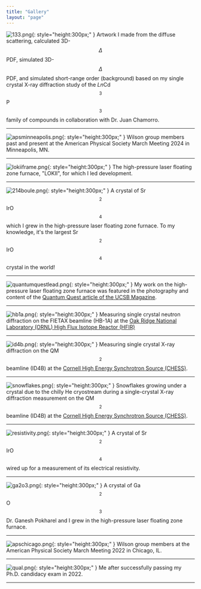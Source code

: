 ```yaml
---
title: "Gallery"
layout: "page"
---
```


![133.png](img/133.png){: style="height:300px;" }
Artwork I made from the diffuse scattering, calculated 3D-$$\Delta$$PDF, simulated 3D-$$\Delta$$PDF, and simulated short-range order (background) based on my single crystal X-ray diffraction study of the *Ln*Cd$$_3$$P$$_3$$ family of compounds in collaboration with Dr. Juan Chamorro.    

---

![apsminneapolis.png](img/apsminneapolis.png){: style="height:300px;" }
Wilson group members past and present at the American Physical Society March Meeting 2024 in Minneapolis, MN.

---

![lokiiframe.png](img/lokiiframe.png){: style="height:300px;" }
The high-pressure laser floating zone furnace, "LOKII", for which I led development.

---

![214boule.png](img/214boule.png){: style="height:300px;" }
A crystal of Sr$$_2$$IrO$$_4$$ which I grew in the high-pressure laser floating zone furnace. To my knowledge, it's the largest Sr$$_2$$IrO$$_4$$ crystal in the world! 

---

![quantumquestlead.png](img/quantumquestlead.png){: style="height:300px;" }
My work on the high-pressure laser floating zone furnace was featured in the photography and content of the [Quantum Quest article of the UCSB Magazine](https://magazine.ucsb.edu/fall-winter-2022/quantum-quest).

---

![hb1a.png](img/hb1a.png){: style="height:300px;" }
Measuring single crystal neutron diffraction on the FIETAX beamline (HB-1A) at the [Oak Ridge National Laboratory (ORNL) High Flux Isotope Reactor (HFIR)](https://neutrons.ornl.gov/hfir)

---

![id4b.png](img/id4b.png){: style="height:300px;" }
Measuring single crystal X-ray diffraction on the QM$$^2$$ beamline (ID4B) at the [Cornell High Energy Synchrotron Source (CHESS)](https://www.chess.cornell.edu/users/qm2-beamline).

---

![snowflakes.png](img/snowflakes.png){: style="height:300px;" }
Snowflakes growing under a crystal due to the chilly He cryostream during a single-crystal X-ray diffraction measurement on the QM$$^2$$ beamline (ID4B) at the [Cornell High Energy Synchrotron Source (CHESS)](https://www.chess.cornell.edu/users/qm2-beamline).

---

![resistivity.png](img/resistivity.png){: style="height:300px;" }
A crystal of Sr$$_2$$IrO$$_4$$ wired up for a measurement of its electrical resistivity.

---

![ga2o3.png](img/ga2o3.png){: style="height:300px;" }
A crystal of Ga$$_2$$O$$_3$$ Dr. Ganesh Pokharel and I grew in the high-pressure laser floating zone furnace.

---

![apschicago.png](img/apschicago.png){: style="height:300px;" }
Wilson group members at the American Physical Society March Meeting 2022 in Chicago, IL.

---

![qual.png](img/qual.png){: style="height:300px;" }
Me after successfully passing my Ph.D. candidacy exam in 2022.

---
